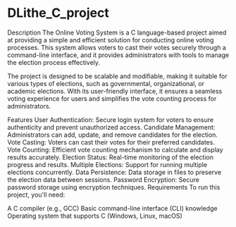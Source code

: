 # DLithe_C_project
Description
The Online Voting System is a C language-based project aimed at providing a simple and efficient solution for conducting online voting processes. This system allows voters to cast their votes securely through a command-line interface, and it provides administrators with tools to manage the election process effectively.

The project is designed to be scalable and modifiable, making it suitable for various types of elections, such as governmental, organizational, or academic elections. With its user-friendly interface, it ensures a seamless voting experience for users and simplifies the vote counting process for administrators.

Features
User Authentication: Secure login system for voters to ensure authenticity and prevent unauthorized access.
Candidate Management: Administrators can add, update, and remove candidates for the election.
Vote Casting: Voters can cast their votes for their preferred candidates.
Vote Counting: Efficient vote counting mechanism to calculate and display results accurately.
Election Status: Real-time monitoring of the election progress and results.
Multiple Elections: Support for running multiple elections concurrently.
Data Persistence: Data storage in files to preserve the election data between sessions.
Password Encryption: Secure password storage using encryption techniques.
Requirements
To run this project, you'll need:

A C compiler (e.g., GCC)
Basic command-line interface (CLI) knowledge
Operating system that supports C (Windows, Linux, macOS)
